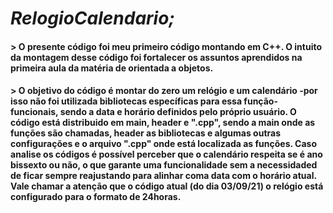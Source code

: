 # *RelogioCalendario;*

#### > O presente código foi meu primeiro código montando em C++. O intuito da montagem desse código foi fortalecer os assuntos aprendidos na primeira aula da matéria de orientada a objetos.

#### > O objetivo do código é montar do zero um relógio e um calendário -por isso não foi utilizada bibliotecas específicas para essa função- funcionais, sendo a data e horário definidos pelo próprio usuário. O código está distribuido em main, header e ".cpp", sendo a main onde as funções são chamadas, header as bibliotecas e algumas outras configurações e o arquivo ".cpp" onde está localizada as funções. Caso analise os códigos é possível perceber que o calendário respeita se é ano bissexto ou não, o que garante uma funcionalidade sem a necessidaded de ficar sempre reajustando para alinhar coma data com o horário atual. Vale chamar a atenção que o código atual (do dia 03/09/21) o relógio está configurado para o formato de 24horas. 
    
